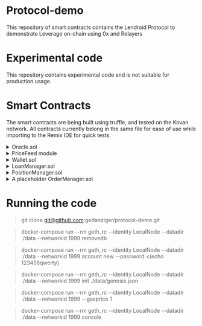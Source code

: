 Protocol-demo
=============
This repository of smart contracts contains the  Lendroid Protocol to demonstrate Leverage on-chain using 0x and Relayers

Experimental code
=================
This repository contains experimental code and is not suitable for production usage.        

Smart Contracts
===============
The smart contracts are being built using truffle, and tested on the Kovan network. All contracts currently belong in the same file for ease of use while importing to the Remix IDE for quick tests.
<details>
    <summary>
        Oracle.sol
    </summary>
    <p>
        Provides price feeds sourced from various price feed providers
    </p>
</details>
<details>
    <summary>
      PriceFeed module
    </summary>
    <p>
        Currently uses price feed from api.coinmarketcap.com via Oraclize. This module is open to contributors who can add their own PriceFeedProvider contracts (extend PriceFeedProviderBase.sol)
    </p>
</details>
<details>
    <summary>
      Wallet.sol
    </summary>
    <p>Contains business logic to calculate Lender, Margin account, & Wrangler balances. Also calculates margin balances.
    </p>
</details>
<details>
    <summary>
      LoanManager.sol
    </summary>
    <p>Handles loans. Contains simple CRUD operations on Loan objects.
    </p>
</details>
<details>
    <summary>
      PositionManager.sol
    </summary>
    <p>Handles positions. Contains simple CRUD operations on Position objects.
    </p>
</details>
<details>
    <summary>
      A placeholder OrderManager.sol
    </summary>
    <p>Temporarily handles orders for demo purposes.
    </p>
</details>

Running the code
================

> git clone git@github.com:gedanziger/protocol-demo.git

> docker-compose run --rm geth_rc --identity LocalNode --datadir ./data --networkid 1999 removedb

> docker-compose run --rm geth_rc --identity LocalNode --datadir ./data --networkid 1999 account new --password <(echo 123456qwerty)

> docker-compose run --rm geth_rc --identity LocalNode --datadir ./data --networkid 1999 init ./data/genesis.json

> docker-compose run --rm geth_rc --identity LocalNode --datadir ./data --networkid 1999 --gasprice 1

>  docker-compose run --rm geth_rc --identity LocalNode --datadir ./data --networkid 1999 console
